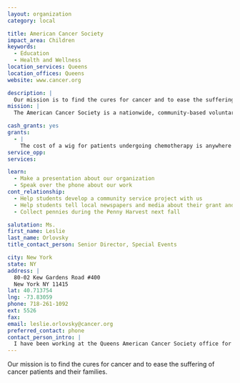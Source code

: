 ```yaml
---
layout: organization
category: local

title: American Cancer Society
impact_area: Children
keywords: 
  - Education
  - Health and Wellness
location_services: Queens
location_offices: Queens
website: www.cancer.org

description: |
  Our mission is to find the cures for cancer and to ease the suffering of cancer patients and their families.
mission: |
  The American Cancer Society is a nationwide, community-based voluntary health organization dedicated to eliminating cancer as a major health problem.

cash_grants: yes
grants: 
  - |
    The cost of a wig for patients undergoing chemotherapy is anywhere from $45 - $75 depending on the wig the patient chooses.
service_opp: 
services: 

learn: 
  - Make a presentation about our organization
  - Speak over the phone about our work
cont_relationship: 
  - Help students develop a community service project with us
  - Help students tell local newspapers and media about their grant and/or project with us
  - Collect pennies during the Penny Harvest next fall

salutation: Ms.
first_name: Leslie
last_name: Orlovsky
title_contact_person: Senior Director, Special Events

city: New York
state: NY
address: |
  80-02 Kew Gardens Road #400  
  New York NY 11415
lat: 40.713754
lng: -73.83059
phone: 718-261-1092
ext: 5526
fax: 
email: leslie.orlovsky@cancer.org
preferred_contact: phone
contact_person_intro: |
  I have been working at the Queens American Cancer Society office for nine years.  It is a joy to work for an organization that helps people with cancer.  As a lifelong Queens resident, it is even more meaningful to see the difference that our volunteers are making right here in our community.
---
```

Our mission is to find the cures for cancer and to ease the suffering of cancer patients and their families.